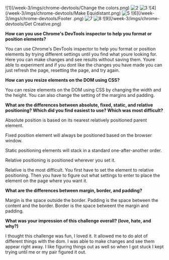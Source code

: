 ![1](/week-3/imgs/chrome-devtools/Change the colors.png)
![2](/week-3/imgs/chrome-devtools/Column.png)
![3](/week-3/imgs/chrome-devtools/Row.png)
![4](/week-3/imgs/chrome-devtools/Make Equidistant.png)
![5](/week-3/imgs/chrome-devtools/Squares.png)
![6](/week-3/imgs/chrome-devtools/Footer .png)
![7](/week-3/imgs/chrome-devtools/Header.png)
![8](/week-3/imgs/chrome-devtools/Sidebar.png)
![9](/week-3/imgs/chrome-devtools/Get Creative.png)

**How can you use Chrome's DevTools inspector to help you format or position elements?**

You can use Chrome's DevTools inspector to help you format or position elements by trying different settings until you find what youre looking for. Here you can make changes and see results without saving them. Youre able to experiment and if you dont like the changes you have made you can just refresh the page, resetting the page, and try again.

**How can you resize elements on the DOM using CSS?**

You can resize elements on the DOM using CSS by changing the width and the height. You can also change the setting of the margins and padding.

**What are the differences between absolute, fixed, static, and relative positioning? Which did you find easiest to use? Which was most difficult?**

Absolute position is based on its nearest relatively positioned parent element.

Fixed position element will always be positioned based on the browser window.

Static positioning elements will stack in a standard one-after-another order.

Relative positioning is positioned wherever you set it.

Relative is the most difficult. You first have to set the element to relative positioning. Then you have to figure out what settings to enter to place the element on the page where you want it.

**What are the differences between margin, border, and padding?**

Margin is the space outside the border.
Padding is the space between the content and the border.
Border is the space betweent the margin and padding.

**What was your impression of this challenge overall? (love, hate, and why?)**

I thought this challenge was fun, I loved it. It allowed me to do alot of different things with the dom. I was able to make changes and see them appear right away. I like figuring things out as well so when I got stuck I kept trying until me or my pair figured it out.